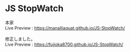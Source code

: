 # JS StopWatch
本家<br>
Live Preview : https://manalliaquat.github.io/JS-StopWatch/
<br>
<br>
修正しました。<br>
Live Preview : https://fujioka8700.github.io/JS-StopWatch/